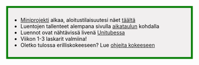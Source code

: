 <div style="color:black; border-style: solid; border-width: thick; border-color: green; padding: 10px; margin-bottom: 15px; padding: 10px; background-color: #F1EFEF;">

<ul>
  <li>
    <a href="/miniprojekti">Miniprojekti</a> alkaa, aloitustilaisuutesi näet <a href="/ryhmajako">täältä</a>
  </li>
  <li>
    Luentojen tallenteet alempana sivulla <a href="/#aikataulu">aikataulun</a> kohdalla
  </li>
  <li>
   Luennot ovat nähtävissä livenä <a href='https://video.helsinki.fi/unitube/live-stream.html?room=l10'>Unitubessa</a>
  </li>
  <li>
    Viikon 1-3 laskarit valmiina!
  </li>
  <li>
    Oletko tulossa erilliskokeeseen? Lue <a href='/ohje_kokeeseen'>ohjeita kokeeseen</a>
  </li>
</ul>

</div>